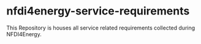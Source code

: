 # nfdi4energy-service-requirements
This Repository is houses all service related requirements collected during NFDI4Energy.

